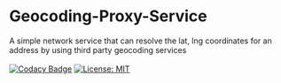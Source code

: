 # Geocoding-Proxy-Service
A simple network service that can resolve the lat, lng coordinates for an address by using third party geocoding services</br ></br >
[![Codacy Badge](https://api.codacy.com/project/badge/Grade/90ec42f713d44be898afa2937a8d56bd)](https://www.codacy.com/app/VBot2410/Geocoding-Proxy-Service?utm_source=github.com&amp;utm_medium=referral&amp;utm_content=VBot2410/Geocoding-Proxy-Service&amp;utm_campaign=Badge_Grade)
[![License: MIT](https://img.shields.io/badge/License-MIT-yellow.svg)](https://opensource.org/licenses/MIT)
